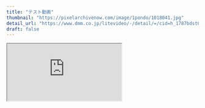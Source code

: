 ```yaml
---
title: "テスト動画"
thumbnail: "https://pixelarchivenow.com/image/1pondo/1018041.jpg"
detail_url: "https://www.dmm.co.jp/litevideo/-/detail/=/cid=h_1787bdst00073/"
draft: false
---
```


<iframe src="https://www.dmm.co.jp/litevideo/-/part/=/affi_id=shikomaru-006/cid=h_1787bdst00073/size=1280_720/" allowfullscreen></iframe>

